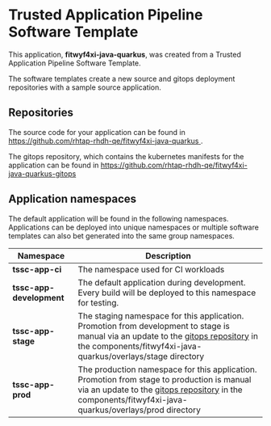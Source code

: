 # Trusted Application Pipeline Software Template

This application, **fitwyf4xi-java-quarkus**, was created from a Trusted Application Pipeline Software Template.

The software templates create a new source and gitops deployment repositories with a sample source application. 

## Repositories

The source code for your application can be found in [https://github.com/rhtap-rhdh-qe/fitwyf4xi-java-quarkus ](https://github.com/rhtap-rhdh-qe/fitwyf4xi-java-quarkus ).
 
The gitops repository, which contains the kubernetes manifests for the application can be found in 
[https://github.com/rhtap-rhdh-qe/fitwyf4xi-java-quarkus-gitops ](https://github.com/rhtap-rhdh-qe/fitwyf4xi-java-quarkus-gitops ) 

## Application namespaces 

The default application will be found in the following namespaces. Applications can be deployed into unique namespaces or multiple software templates can also bet generated into the same group namespaces.  

|  Namespace   |  Description   |  
| -------- | -------- |
| **tssc-app-ci** | The namespace used for CI workloads |
| **tssc-app-development** | The default application during development. Every build will be deployed to this namespace for testing. |
| **tssc-app-stage** | The staging namespace for this application. Promotion from development to stage is manual via an update to the [gitops repository](https://github.com/rhtap-rhdh-qe/fitwyf4xi-java-quarkus-gitops ) in the components/fitwyf4xi-java-quarkus/overlays/stage directory |
| **tssc-app-prod** | The production namespace for this application. Promotion from stage to production is manual via an update to the [gitops repository](https://github.com/rhtap-rhdh-qe/fitwyf4xi-java-quarkus-gitops ) in the components/fitwyf4xi-java-quarkus/overlays/prod directory |